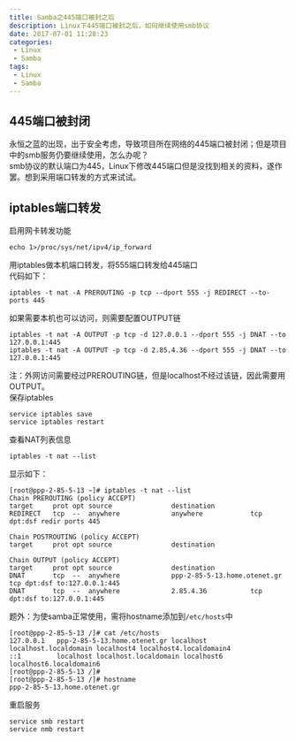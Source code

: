 ```yaml
---
title: Samba之445端口被封之后
description: Linux下445端口被封之后，如何继续使用smb协议
date: 2017-07-01 11:28:23
categories: 
 - Linux
 - Samba
tags:
 - Linux
 - Samba
---  
```

## 445端口被封闭
永恒之蓝的出现，出于安全考虑，导致项目所在网络的445端口被封闭；但是项目中的smb服务仍要继续使用，怎么办呢？  
smb协议的默认端口为445，Linux下修改445端口但是没找到相关的资料，遂作罢。想到采用端口转发的方式来试试。  
## iptables端口转发  
启用网卡转发功能  
```shell  
echo 1>/proc/sys/net/ipv4/ip_forward  
```  
用iptables做本机端口转发，将555端口转发给445端口  
代码如下：  
```shell  
iptables -t nat -A PREROUTING -p tcp --dport 555 -j REDIRECT --to-ports 445  
```  
如果需要本机也可以访问，则需要配置OUTPUT链  
```shell  
iptables -t nat -A OUTPUT -p tcp -d 127.0.0.1 --dport 555 -j DNAT --to 127.0.0.1:445  
iptables -t nat -A OUTPUT -p tcp -d 2.85.4.36 --dport 555 -j DNAT --to 127.0.0.1:445  
```  
注：外网访问需要经过PREROUTING链，但是localhost不经过该链，因此需要用OUTPUT。  
保存iptables  
```shell  
service iptables save  
service iptables restart  
```  
查看NAT列表信息  
```shell  
iptables -t nat --list  
```  
显示如下：  
```  
[root@ppp-2-85-5-13 ~]# iptables -t nat --list
Chain PREROUTING (policy ACCEPT)
target     prot opt source               destination         
REDIRECT   tcp  --  anywhere             anywhere            tcp dpt:dsf redir ports 445 

Chain POSTROUTING (policy ACCEPT)
target     prot opt source               destination         

Chain OUTPUT (policy ACCEPT)
target     prot opt source               destination         
DNAT       tcp  --  anywhere             ppp-2-85-5-13.home.otenet.gr tcp dpt:dsf to:127.0.0.1:445 
DNAT       tcp  --  anywhere             2.85.4.36           tcp dpt:dsf to:127.0.0.1:445  
```  
题外：为使samba正常使用，需将hostname添加到```/etc/hosts```中  
```shell  
[root@ppp-2-85-5-13 /]# cat /etc/hosts  
127.0.0.1   ppp-2-85-5-13.home.otenet.gr localhost localhost.localdomain localhost4 localhost4.localdomain4  
::1         localhost localhost.localdomain localhost6 localhost6.localdomain6  
[root@ppp-2-85-5-13 /]# 
[root@ppp-2-85-5-13 /]# hostname 
ppp-2-85-5-13.home.otenet.gr  
```  
重启服务  
```shell  
service smb restart  
service nmb restart  
```  
